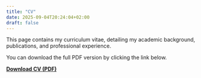 ```yaml
---
title: "CV"
date: 2025-09-04T20:24:04+02:00
draft: false
---
```

This page contains my curriculum vitae, detailing my academic background, publications, and professional experience.

You can download the full PDF version by clicking the link below.

**[Download CV (PDF)](/CV_maths_and_physics.pdf)**

